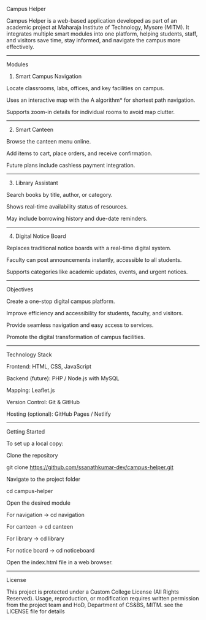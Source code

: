 Campus Helper

Campus Helper is a web-based application developed as part of an academic project at
Maharaja Institute of Technology, Mysore (MITM).
It integrates multiple smart modules into one platform, helping students, staff, and visitors save time, stay informed, and navigate the campus more effectively.

---

Modules
1. Smart Campus Navigation

Locate classrooms, labs, offices, and key facilities on campus.

Uses an interactive map with the A algorithm* for shortest path navigation.

Supports zoom-in details for individual rooms to avoid map clutter.

---

2. Smart Canteen

Browse the canteen menu online.

Add items to cart, place orders, and receive confirmation.

Future plans include cashless payment integration.

---

3. Library Assistant

Search books by title, author, or category.

Shows real-time availability status of resources.

May include borrowing history and due-date reminders.

---

4. Digital Notice Board

Replaces traditional notice boards with a real-time digital system.

Faculty can post announcements instantly, accessible to all students.

Supports categories like academic updates, events, and urgent notices.

---

Objectives

Create a one-stop digital campus platform.

Improve efficiency and accessibility for students, faculty, and visitors.

Provide seamless navigation and easy access to services.

Promote the digital transformation of campus facilities.

---

Technology Stack

Frontend: HTML, CSS, JavaScript

Backend (future): PHP / Node.js with MySQL

Mapping: Leaflet.js

Version Control: Git & GitHub

Hosting (optional): GitHub Pages / Netlify

---

Getting Started

To set up a local copy:

Clone the repository

git clone https://github.com/ssanathkumar-dev/campus-helper.git


Navigate to the project folder

cd campus-helper


Open the desired module

For navigation → cd navigation

For canteen → cd canteen

For library → cd library

For notice board → cd noticeboard

Open the index.html file in a web browser.

---

License

This project is protected under a Custom College License (All Rights Reserved).
Usage, reproduction, or modification requires written permission from the project team and HoD, Department of CS&BS, MITM.
see the LICENSE file for details
